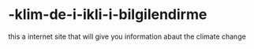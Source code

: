 # -klim-de-i-ikli-i-bilgilendirme


this a internet site that will give you information abaut the climate change
